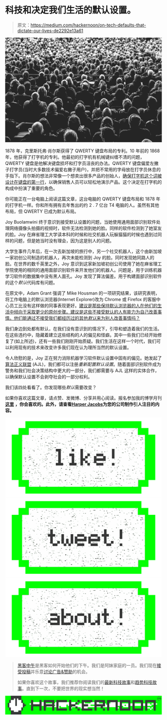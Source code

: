 # 科技和决定我们生活的默认设置。

> 原文：<https://medium.com/hackernoon/on-tech-defaults-that-dictate-our-lives-de2292e13a61>

![](img/27617fe96b36360ba4e212af6c786860.png)

1878 年，克里斯托弗·肖尔斯获得了 QWERTY 键盘布局的专利。10 年前的 1868 年，他获得了打字机的专利。他最初的打字机有机械键纠缠不清的问题，QWERTY 键盘是他解决键盘损坏和打字员沮丧的办法。QWERTY 键盘偏爱左撇子打字员(当时大多数技术偏爱右撇子用户)，并把不常用的字母放在打字员休息的手指下。肖尔斯的想法非常像一个想卖出很多产品的创始人，[确保打字机这个词被设计在键盘的第一行](https://keyshorts.com/blogs/blog/41838657-31-weird-fun-facts-about-computer-keyboards-you-didnt-know-about)，以确保销售人员可以轻松地演示产品。这个决定在打字机的构成中扮演了重要的角色。

你可能正在一台电脑上阅读这篇文章，这台电脑的 QWERTY 键盘布局和 1878 年的打字机一样。你和所有拥有去年售出的约 2 . 7 亿台 T4 电脑的人。虽然有其他布局，但 QWERTY 已成为默认布局。

Joy Buolamwini 终于意识到接受默认设置的问题，当她使用通用面部识别软件处理网络摄像头拍摄的视频时，软件无法检测到她的脸。同样的软件检测到了她室友的脸。Joy 在麻省理工大学读本科的时候和社交机器人玩躲猫猫的时候也遇到过同样的问题，但是她当时没有理会，因为这是别人的问题。

大学生事件几年后，在一次去新加坡的旅行中，另一个社交机器人，这个由新加坡一家初创公司制造的机器人，再次未能检测到 Joy 的脸。同时发现她同路人的脸。在世界的数千英里之外，Joy 意识到这家新加坡初创公司使用了她在麻省理工学院使用的相同的通用面部识别软件来开发他们的机器人。问题是，用于训练机器学习软件的数据集中没有黑人面孔。Joy 发现了算法偏差。用于构建面部识别软件的这个*默认*代码库有问题。

在原文中，Adam Grant 强调了 Mike Housman 的一项研究结果，该研究表明，将工作电脑上的默认浏览器(Internet Explorer)改为 Chrome 或 Firefox 的客服中心员工比没有这样做的同事表现更好。[建议是那些保持默认浏览器的人在他们的生活中倾向于采取更少的原创步骤。建议是这些不接受默认的人有能力为自己改善事情。他们能通过不接受我们都经历过的其他*默认*来为别人改善事情吗？](http://www.npr.org/2016/02/07/465605577/how-do-you-spot-a-nonconformist-you-can-start-with-their-internet-browser)

我们身边到处都有默认，在我们没有意识到的情况下，引导和塑造着我们的生活。在这些违约中，隐藏着建立这些结构的人的偏见和怪癖。其中一些我们已经开始修复了(如上所述)，还有一些我们刚刚开始质疑。我们生活在这样一个时代，我们可以利用现有的技术来改变许多我们现在认为理所当然的默认设置。

令人欣慰的是，Joy 正在努力消除机器学习软件默认设置中固有的偏见。她发起了[算法正义联盟](http://www.ajlunited.org/) (AJL)，我们都可以注册*重新配置默认设置*。随着面部识别软件成为警务和我们社会决策结构中更大的一部分，我们都需要与 AJL 这样的实体合作，以确保默认设置不会剥夺社会的一部分权利。

我们该四处看看了。你发现哪些*默认*需要改变？

如果你喜欢这篇文章，请点赞、发微博、分享并用心阅读。报名参加我的博学月刊 [**这里**](http://www.getrevue.co/profile/seyifabo?utm_campaign=Issue&utm_content=forwarded&utm_medium=email&utm_source=Seyi+Fabode) **，你会喜欢的。此外，请查看**[**Harper Jacobs**](http://HarperJacobs.com)**为您的公司制作引人注目的内容。**

[![](img/50ef4044ecd4e250b5d50f368b775d38.png)](http://bit.ly/HackernoonFB)[![](img/979d9a46439d5aebbdcdca574e21dc81.png)](https://goo.gl/k7XYbx)[![](img/2930ba6bd2c12218fdbbf7e02c8746ff.png)](https://goo.gl/4ofytp)

> [黑客中午](http://bit.ly/Hackernoon)是黑客如何开始他们的下午。我们是阿妹家庭的一员。我们现在[接受投稿](http://bit.ly/hackernoonsubmission)并乐意[讨论广告&赞助](mailto:partners@amipublications.com)的机会。
> 
> 如果你喜欢这个故事，我们推荐你阅读我们的[最新科技故事](http://bit.ly/hackernoonlatestt)和[趋势科技故事](https://hackernoon.com/trending)。直到下一次，不要把世界的现实想当然！

![](img/be0ca55ba73a573dce11effb2ee80d56.png)